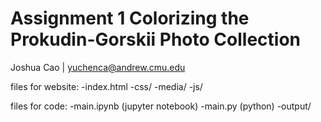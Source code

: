 # Assignment 1 Colorizing the Prokudin-Gorskii Photo Collection
Joshua Cao | yuchenca@andrew.cmu.edu

files for website:
-index.html
-css/
-media/
-js/

files for code:
-main.ipynb (jupyter notebook)
-main.py (python)
-output/